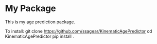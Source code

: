 # My Package

This is my age prediction package.

To install: 
git clone https://github.com/ssagear/KinematicAgePredictor
cd KinematicAgePredictor
pip install .

